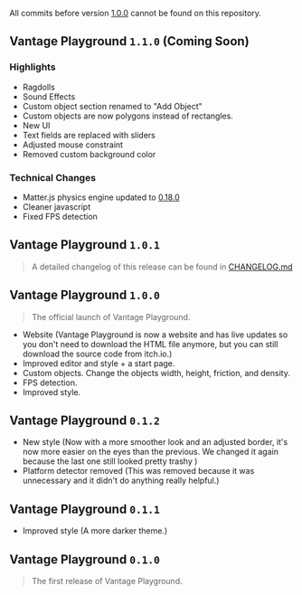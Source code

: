 All commits before version [1.0.0](#vantage-playground-100) cannot be found on this repository.

## Vantage Playground `1.1.0` (Coming Soon)

### Highlights
- Ragdolls
- Sound Effects
- Custom object section renamed to "Add Object"
- Custom objects are now polygons instead of rectangles.
- New UI
- Text fields are replaced with sliders
- Adjusted mouse constraint
- Removed custom background color

### Technical Changes
- Matter.js physics engine updated to [0.18.0](https://github.com/liabru/matter-js/blob/master/RELEASE.md#matterjs0180)
- Cleaner javascript
- Fixed FPS detection

## Vantage Playground `1.0.1`
> A detailed changelog of this release can be found in [CHANGELOG.md](https://github.com/elixirbuild/vantage-playground/blob/main/CHANGELOG.md#101-2022-2-19)

## Vantage Playground `1.0.0`

> The official launch of Vantage Playground.

- Website (Vantage Playground is now a website and has live updates so you don't need to download the HTML file anymore, but you can still download the source code from itch.io.)
- Improved editor and style + a start page.
- Custom objects. Change the objects width, height, friction, and density.
- FPS detection.
- Improved style.

## Vantage Playground `0.1.2`

- New style (Now with a more smoother look and an adjusted border, it's now more easier on the eyes than the previous. We changed it again because the last one still looked pretty trashy )
- Platform detector removed (This was removed because it was unnecessary and it didn't do anything really helpful.)

## Vantage Playground `0.1.1`

- Improved style (A more darker theme.)

## Vantage Playground `0.1.0`

> The first release of Vantage Playground.
